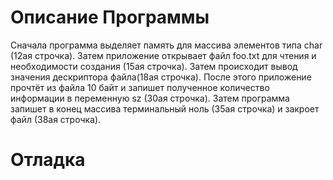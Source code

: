 # Описание Программы
Сначала программа выделяет память для массива элементов типа char (12ая строчка). Затем приложение открывает файл foo.txt для чтения и необходимости создания (15ая строчка). Затем происходит вывод значения дескриптора файла(18ая строчка). После этого приложение прочтёт из файла 10 байт и запишет полученное количество информации в переменную sz (30ая строчка). Затем программа запишет в конец массива терминальный ноль (35ая строчка) и закроет файл (38ая строчка).
# Отладка
